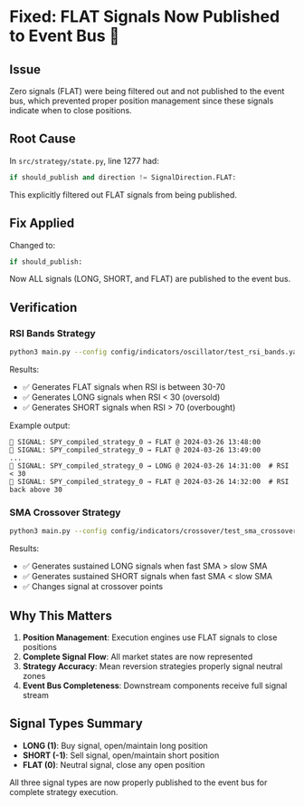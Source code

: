 # Fixed: FLAT Signals Now Published to Event Bus 🎯

## Issue
Zero signals (FLAT) were being filtered out and not published to the event bus, which prevented proper position management since these signals indicate when to close positions.

## Root Cause
In `src/strategy/state.py`, line 1277 had:
```python
if should_publish and direction != SignalDirection.FLAT:
```

This explicitly filtered out FLAT signals from being published.

## Fix Applied
Changed to:
```python
if should_publish:
```

Now ALL signals (LONG, SHORT, and FLAT) are published to the event bus.

## Verification

### RSI Bands Strategy
```bash
python3 main.py --config config/indicators/oscillator/test_rsi_bands.yaml --signal-generation --bars 300
```

Results:
- ✅ Generates FLAT signals when RSI is between 30-70
- ✅ Generates LONG signals when RSI < 30 (oversold)
- ✅ Generates SHORT signals when RSI > 70 (overbought)

Example output:
```
📡 SIGNAL: SPY_compiled_strategy_0 → FLAT @ 2024-03-26 13:48:00
📡 SIGNAL: SPY_compiled_strategy_0 → FLAT @ 2024-03-26 13:49:00
...
📡 SIGNAL: SPY_compiled_strategy_0 → LONG @ 2024-03-26 14:31:00  # RSI < 30
📡 SIGNAL: SPY_compiled_strategy_0 → FLAT @ 2024-03-26 14:32:00  # RSI back above 30
```

### SMA Crossover Strategy
```bash
python3 main.py --config config/indicators/crossover/test_sma_crossover.yaml --signal-generation --bars 100
```

Results:
- ✅ Generates sustained LONG signals when fast SMA > slow SMA
- ✅ Generates sustained SHORT signals when fast SMA < slow SMA
- ✅ Changes signal at crossover points

## Why This Matters

1. **Position Management**: Execution engines use FLAT signals to close positions
2. **Complete Signal Flow**: All market states are now represented
3. **Strategy Accuracy**: Mean reversion strategies properly signal neutral zones
4. **Event Bus Completeness**: Downstream components receive full signal stream

## Signal Types Summary

- **LONG (1)**: Buy signal, open/maintain long position
- **SHORT (-1)**: Sell signal, open/maintain short position  
- **FLAT (0)**: Neutral signal, close any open position

All three signal types are now properly published to the event bus for complete strategy execution.